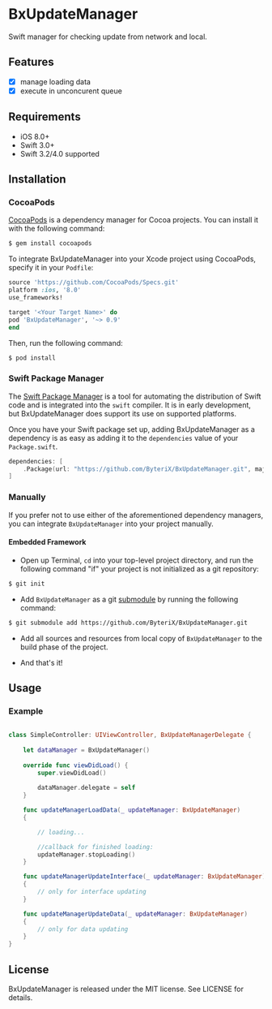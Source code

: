 # BxUpdateManager

Swift manager for checking update from network and local.

## Features

- [x] manage loading data
- [x] execute in unconcurent queue

## Requirements

- iOS 8.0+
- Swift 3.0+
- Swift 3.2/4.0 supported

## Installation

### CocoaPods

[CocoaPods](http://cocoapods.org) is a dependency manager for Cocoa projects. You can install it with the following command:

```bash
$ gem install cocoapods
```

To integrate BxUpdateManager into your Xcode project using CocoaPods, specify it in your `Podfile`:

```ruby
source 'https://github.com/CocoaPods/Specs.git'
platform :ios, '8.0'
use_frameworks!

target '<Your Target Name>' do
pod 'BxUpdateManager', '~> 0.9'
end
```

Then, run the following command:

```bash
$ pod install
```


### Swift Package Manager

The [Swift Package Manager](https://swift.org/package-manager/) is a tool for automating the distribution of Swift code and is integrated into the `swift` compiler. It is in early development, but BxUpdateManager does support its use on supported platforms. 

Once you have your Swift package set up, adding BxUpdateManager as a dependency is as easy as adding it to the `dependencies` value of your `Package.swift`.

```swift
dependencies: [
    .Package(url: "https://github.com/ByteriX/BxUpdateManager.git", majorVersion: 1)
]
```

### Manually

If you prefer not to use either of the aforementioned dependency managers, you can integrate `BxUpdateManager` into your project manually.

#### Embedded Framework

- Open up Terminal, `cd` into your top-level project directory, and run the following command "if" your project is not initialized as a git repository:

```bash
$ git init
```

- Add `BxUpdateManager` as a git [submodule](http://git-scm.com/docs/git-submodule) by running the following command:

```bash
$ git submodule add https://github.com/ByteriX/BxUpdateManager.git
```

- Add all sources and resources from local copy of `BxUpdateManager` to the build phase of the project.

- And that's it!


## Usage

### Example

```swift

class SimpleController: UIViewController, BxUpdateManagerDelegate {
	
	let dataManager = BxUpdateManager()
	
    override func viewDidLoad() {
        super.viewDidLoad()
        
        dataManager.delegate = self
    }

    func updateManagerLoadData(_ updateManager: BxUpdateManager)
    {

        // loading...

        //callback for finished loading:
        updateManager.stopLoading()
    }

    func updateManagerUpdateInterface(_ updateManager: BxUpdateManager)
    {
        // only for interface updating
    }

    func updateManagerUpdateData(_ updateManager: BxUpdateManager)
    {
        // only for data updating
    }
}

```

## License

BxUpdateManager is released under the MIT license. See LICENSE for details.
